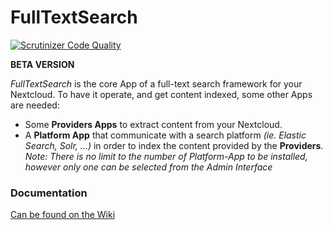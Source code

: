 # FullTextSearch

[![Scrutinizer Code Quality](https://scrutinizer-ci.com/g/nextcloud/fulltextsearch/badges/quality-score.png?b=master)](https://scrutinizer-ci.com/g/nextcloud/fulltextsearch/?b=master)

**BETA VERSION**  

_FullTextSearch_ is the core App of a full-text search framework for your Nextcloud. 
To have it operate, and get content indexed, some other Apps are needed: 

- Some **Providers Apps** to extract content from your Nextcloud. 
- A **Platform App** that communicate with a search platform _(ie. Elastic Search, Solr, ...)_ in order to index the content provided by the **Providers**.   
_Note: There is no limit to the number of Platform-App to be installed, however only one can be selected from the Admin Interface_



### Documentation

[Can be found on the Wiki](https://github.com/nextcloud/fulltextsearch/wiki)

